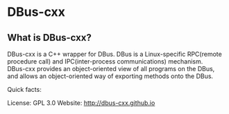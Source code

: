 # DBus-cxx

## What is DBus-cxx?

DBus-cxx is a C++ wrapper for DBus.  DBus is a Linux-specific RPC(remote
procedure call) and IPC(inter-process communications) mechanism.  
DBus-cxx provides an object-oriented view of all programs on the DBus, and
allows an object-oriented way of exporting methods onto the DBus.

Quick facts:

License: GPL 3.0
Website: http://dbus-cxx.github.io

